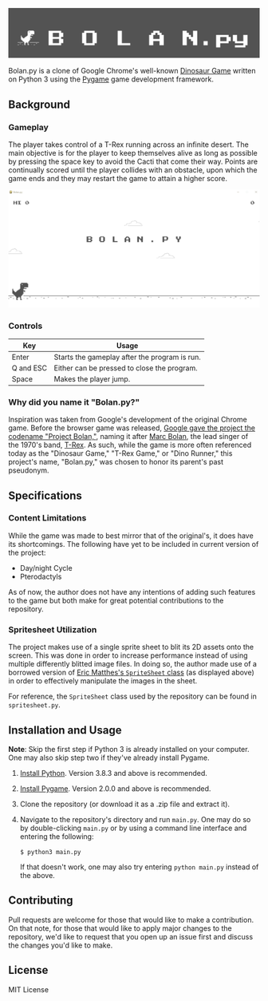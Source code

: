 ![banner](readme_assets\banner.png)

Bolan.py is a clone of Google Chrome's well-known [Dinosaur Game](https://en.wikipedia.org/wiki/Dinosaur_Game) written on Python 3 using the [Pygame](https://www.pygame.org/wiki/about) game development framework. 

## Background

### Gameplay

The player takes control of a T-Rex running across an infinite desert. The main objective is for the player to keep themselves alive as long as possible by pressing the space key to avoid the Cacti that come their way. Points are continually scored until the player collides with an obstacle, upon which the game ends and they may restart the game to attain a higher score. 

![playthrough.gif](readme_assets\playthrough.gif)

### Controls

| Key       | Usage                                         |
| --------- | --------------------------------------------- |
| Enter     | Starts the gameplay after the program is run. |
| Q and ESC | Either can be pressed to close the program.   |
| Space     | Makes the player jump.                        |

### Why did you name it "Bolan.py?"

Inspiration was taken from Google's development of the original Chrome game. Before the browser game was released, [Google gave the project the codename "Project Bolan,"](https://thenextweb.com/dd/2018/09/07/4-years-later-google-finally-explains-the-origins-of-its-chrome-dinosaur-game/), naming it after [Marc Bolan](https://en.wikipedia.org/wiki/Marc_Bolan), the lead singer of the 1970's band, [T-Rex](https://en.wikipedia.org/wiki/T._Rex_(band)). As such, while the game is more often referenced today as the "Dinosaur Game," "T-Rex Game," or "Dino Runner," this project's name, "Bolan.py," was chosen to honor its parent's past pseudonym.

## Specifications

### Content Limitations

While the game was made to best mirror that of the original's, it does have its shortcomings. The following have yet to be included in current version of the project:

- Day/night Cycle
- Pterodactyls

As of now, the author does not have any intentions of adding such features to the game but both make for great potential contributions to the repository.

### Spritesheet Utilization

The project makes use of a single sprite sheet to blit its 2D assets onto the screen. This was done in order to increase performance instead of using multiple differently blitted image files. In doing so, the author made use of a borrowed version of [Eric Matthes's  ```SpriteSheet```  class](https://ehmatthes.github.io/pcc_2e/beyond_pcc/pygame_sprite_sheets/) (as displayed above) in order to effectively manipulate the images in the sheet. 

For reference, the ```SpriteSheet``` class used by the repository can be found in ```spritesheet.py```.

## Installation and Usage

**Note**: Skip the first step if Python 3 is already installed on your computer. One may also skip step two if they've already install Pygame.

1. [Install Python](https://www.python.org/downloads/). Version 3.8.3 and above is recommended.

2. [Install Pygame](https://www.pygame.org/wiki/GettingStarted). Version 2.0.0 and above is recommended. 

3. Clone the repository (or download it as a .zip file and extract it).

4. Navigate to the repository's directory and run `main.py`. One may do so by double-clicking `main.py` or by using a command line interface and entering the following:

   ```
   $ python3 main.py
   ```

   If that doesn't work, one may also try entering `python main.py` instead of the above.

## Contributing

Pull requests are welcome for those that would like to make a contribution. On that note, for those that would like to apply major changes to the repository, we'd like to request that you open up an issue first and discuss the changes you'd like to make.

## License

MIT License

